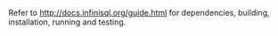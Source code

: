 Refer to http://docs.infinisql.org/guide.html for dependencies, building, installation, running and testing.

